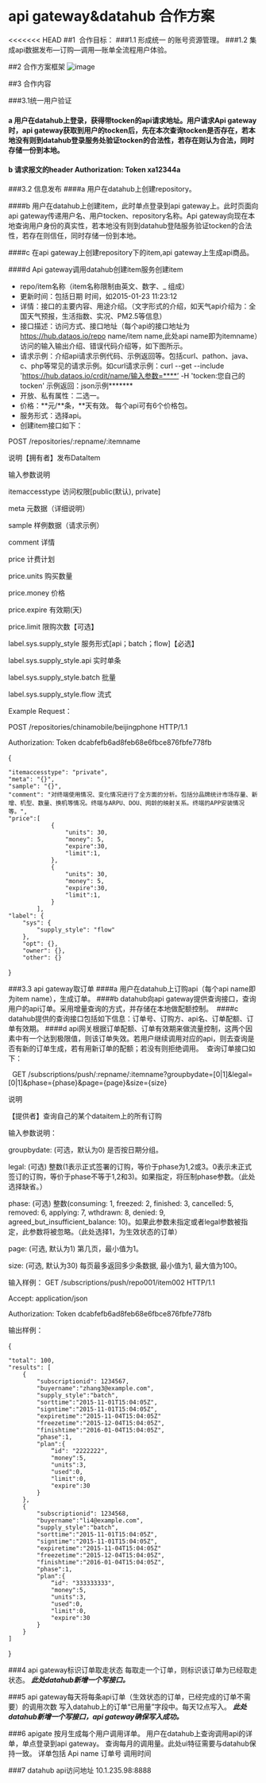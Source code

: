 # api gateway&datahub 合作方案
<<<<<<< HEAD
##1  合作目标：
###1.1 形成统一 的账号资源管理。
###1.2 集成api数据发布—订购—调用—账单全流程用户体验。



##2 合作方案框架
![image](http://github.com/asiainfoLDP/api-gateway-datahub/object.jpg)



##3 合作内容

###3.1统一用户验证
#### a 用户在datahub上登录，获得带tocken的api请求地址。用户请求Api gateway时，api gateway获取到用户的tocken后，先在本次查询tocken是否存在，若本地没有则到datahub登录服务处验证tocken的合法性，若存在则认为合法，同时存储一份到本地。

#### **b  请求报文的header Authorization: Token xa12344a** 

 

 
###3.2 信息发布
####a 用户在datahub上创建repository。

####b 用户在datahub上创建item，此时单点登录到api gateway上。此时页面向api gateway传递用户名、用户tocken、repository名称。Api gateway向现在本地查询用户身份的真实性，若本地没有则到datahub登陆服务验证tocken的合法性，若存在则信任，同时存储一份到本地。

####c 在api gateway上创建repository下的item,api gateway上生成api商品。

####d Api gateway调用datahub创建item服务创建item

* repo/item名称（item名称限制由英文、数字、_ 组成）
* 更新时间：包括日期 时间，如2015-01-23 11:23:12
* 详情：接口的主要内容、用途介绍。（文字形式的介绍，如天气api介绍为：全国天气预报，生活指数、实况、PM2.5等信息）
* 接口描述：访问方式、接口地址（每个api的接口地址为 https://hub.dataos.io/repo name/item name,此处api name即为itemname）访问的输入输出介绍、错误代码介绍等，如下图所示。
* 请求示例：介绍api请求示例代码、示例返回等。包括curl、pathon、java、c、php等常见的请求示例。如curl请求示例：curl  --get --include  'https://hub.dataos.io/crdit/name/输入参数=****’  -H 'tocken:您自己的tocken'
示例返回：json示例*******
* 开放、私有属性：二选一。
* 价格：**元/**条，**天有效。 每个api可有6个价格包。 
* 服务形式：选择api。
* 创建item接口如下：  


POST /repositories/:repname/:itemname 


说明【拥有者】发布DataItem 


输入参数说明 


itemaccesstype                  访问权限[public(默认), private] 


meta                            元数据（详细说明） 


sample                          样例数据（请求示例） 


comment                         详情 


price                           计费计划 


price.units                     购买数量 


price.money                     价格 


price.expire                    有效期(天) 


price.limit                     限购次数【可选】 


label.sys.supply_style          服务形式[api；batch；flow]【必选】 


label.sys.supply_style.api      实时单条 


label.sys.supply_style.batch    批量 


label.sys.supply_style.flow     流式 


Example Request： 


POST /repositories/chinamobile/beijingphone HTTP/1.1  


Authorization: Token dcabfefb6ad8feb68e6fbce876fbfe778fb 


{ 


    "itemaccesstype": "private",
    "meta": "{}",
    "sample": "{}",
    "comment": "对终端使用情况、变化情况进行了全方面的分析。包括分品牌统计市场存量、新增、机型、数量、换机等情况。终端与ARPU、DOU、网龄的映射关系。终端的APP安装情况等。",
    "price":[
                {
                    "units": 30,
                    "money": 5,
                    "expire":30,
                    "limit":1,
                },
                {
                    "units": 30,
                    "money": 5,
                    "expire":30,
                    "limit":1,
                }
            ],
    "label": {
        "sys": {
            "supply_style": "flow"
        },
        "opt": {},
        "owner": {},
        "other": {}
    
}

###3.3 api gateway取订单
####a 用户在datahub上订购api（每个api name即为item name），生成订单。
####b datahub向api gateway提供查询接口，查询用户的api订单。采用增量查询的方式，并存储在本地做配额控制。 
####c datahub提供的查询接口包括如下信息：订单号、订购方、api名、订单配额、订单有效期。
####d api网关根据订单配额、订单有效期来做流量控制，这两个因素中有一个达到极限值，则该订单失效。若用户继续调用对应的api，则去查询是否有新的订单生成，若有用新订单的配额；若没有则拒绝调用。
 查询订单接口如下： 

 
GET /subscriptions/push/:repname/:itemname?groupbydate=[0|1]&legal=[0|1]&phase={phase}&page={page}&size={size} 


说明 


【提供者】查询自己的某个dataitem上的所有订购 


输入参数说明： 


groupbydate: (可选，默认为0) 是否按日期分组。 


legal: (可选) 整数(1表示正式签署的订购，等价于phase为1,2或3。0表示未正式签订的订购，等价于phase不等于1,2和3)。如果指定，将压制phase参数。（此处选择缺省。） 


phase: (可选) 整数(consuming: 1, freezed: 2, finished: 3, cancelled: 5, removed: 6, applying: 7, wthdrawn: 8, denied: 9, agreed_but_insufficient_balance: 10)。如果此参数未指定或者legal参数被指定，此参数将被忽略。（此处选择1，为生效状态的订单） 


page: (可选, 默认为1) 第几页，最小值为1。 


size: (可选, 默认为30) 每页最多返回多少条数据, 最小值为1, 最大值为100。 


输入样例：
GET /subscriptions/push/repo001/item002 HTTP/1.1  


Accept: application/json 


Authorization: Token dcabfefb6ad8feb68e6fbce876fbfe778fb 


输出样例：

{  


    "total": 100,
    "results": [
        {
            "subscriptionid": 1234567,
            "buyername":"zhang3@example.com",
            "supply_style":"batch",
            "sorttime":"2015-11-01T15:04:05Z",
            "signtime":"2015-11-01T15:04:05Z",
            "expiretime":"2015-11-04T15:04:05Z"
            "freezetime":"2015-12-04T15:04:05Z",
            "finishtime":"2016-01-04T15:04:05Z",
            "phase":1,
            "plan":{
                “id": "2222222",
                "money":5,
                "units":3,
                "used":0,
                "limit":0,
                "expire":30
            }
        },
        {
            "subscriptionid": 1234568,
            "buyername":"li4@example.com",
            "supply_style":"batch",
            "sorttime":"2015-11-01T15:04:05Z",
            "signtime":"2015-11-01T15:04:05Z",
            "expiretime":"2015-11-04T15:04:05Z"
            "freezetime":"2015-12-04T15:04:05Z",
            "finishtime":"2016-01-04T15:04:05Z",
            "phase":1,
            "plan":{
                “id": "333333333",
                "money":5,
                "units":3,
                "used":0,
                "limit":0,
                "expire":30
            }
        }
    ]
}


###4 api gateway标识订单取走状态
每取走一个订单，则标识该订单为已经取走状态。
***此处datahub新增一个写接口。***  


###5 api gateway每天将每条api订单（生效状态的订单，已经完成的订单不需要）的调用次数 
写入datahub上的订单“已用量”字段中。每天12点写入。
***此处datahub新增一个写接口，api gateway确保写入成功。***  


###6 apigate 按月生成每个用户调用详单。
用户在datahub上查询调用api的详单，单点登录到api gateway。 查询每月的调用量。此处ui特征需要与datahub保持一致。
详单包括 Api name  订单号  调用时间   


###7 datahub api访问地址
10.1.235.98:8888
